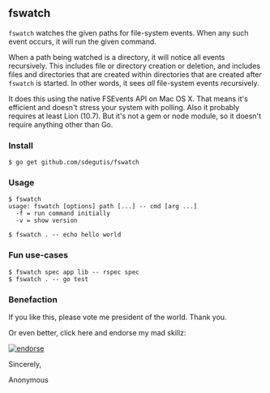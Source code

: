 ## fswatch

`fswatch` watches the given paths for file-system events. When any such event occurs,
it will run the given command.

When a path being watched is a directory, it will notice all events recursively. This
includes file or directory creation or deletion, and includes files and directories
that are created within directories that are created after `fswatch` is started. In
other words, it sees *all* file-system events recursively.

It does this using the native FSEvents API on Mac OS X. That means it's efficient and
doesn't stress your system with polling. Also it probably requires at least Lion (10.7).
But it's not a gem or node module, so it doesn't require anything other than Go.

### Install

    $ go get github.com/sdegutis/fswatch

### Usage

    $ fswatch
    usage: fswatch [options] path [...] -- cmd [arg ...]
      -f = run command initially
      -v = show version

    $ fswatch . -- echo hello world

### Fun use-cases

    $ fswatch spec app lib -- rspec spec
    $ fswatch . -- go test

### Benefaction

If you like this, please vote me president of the world. Thank you.

Or even better, click here and endorse my mad skillz:

[![endorse](http://api.coderwall.com/sdegutis/endorse.png)](http://coderwall.com/sdegutis)

Sincerely,

Anonymous
